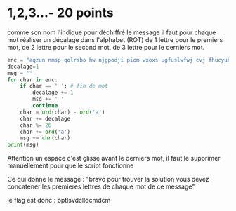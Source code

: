 # 1,2,3...- 20 points

comme son nom l'indique pour déchiffré le message il faut pour chaque mot réaliser un décalage dans l'alphabet (ROT) de 1 lettre pour le premiers mot, de 2 lettre pour le second mot, de 3 lettre pour le derniers mot.

```python
enc = "aqzun nmsp qolrsbo hw njgpodji piom wxoxs ugfuslwfwj cvj fhucyuhui atiigth rs pundhr yaf op mo vnbbjpn"
decalage=1
msg = ""
for char in enc:
	if char == ' ': # fin de mot
		decalage += 1
		msg += ' '
		continue
	char = ord(char) - ord('a')
	char += decalage
	char %= 26
	char += ord('a')
	msg += chr(char)
print(msg)
```

Attention un espace c'est glissé avant le derniers mot, il faut le supprimer manuellement pour que le script fonctionne

Ce qui donne le message : "bravo pour trouver la solution vous devez concatener les premieres lettres de chaque mot de ce message"

le flag est donc : bptlsvdclldcmdcm
